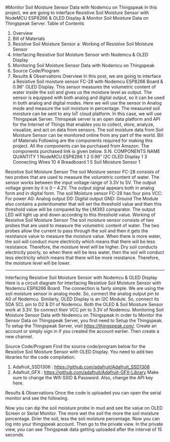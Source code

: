 #Monitor Soil Moisture Sensor Data with Nodemcu on Thingspeak
In this project, we are going to interface Resistive Soil Moisture Sensor with NodeMCU ESP8266 & OLED Display & Monitor Soil Moisture Data on Thingspeak Server.
Table of Contents 
1)	Overview
2)	Bill of Materials
3)	Resistive Soil Moisture Sensor
a.	Working of Resistive Soil Moisture Sensor
4)	Interfacing Resistive Soil Moisture Sensor with Nodemcu & OLED Display
5)	Monitoring Soil Moisture Sensor Data with Nodemcu on Thingspeak
6)	Source Code/Program
7)	Results & Observations
Overview
In this post, we are going to interface a Resistive Soil moisture sensor FC-28 with Nodemcu ESP8266 Board & 0.96″ OLED Display. This sensor measures the volumetric content of water inside the soil and gives us the moisture level as output. The sensor is equipped with both analog and digital output, so it can be used in both analog and digital modes. Here we will use the sensor in Analog mode and measure the soil moisture in percentage.
The measured soil moisture can be sent to any IoT cloud platform. In this case, we will use Thingspeak Server. Thinspeak server is an open data platform and API for the Internet of Things that enables you to collect, store, analyze, visualize, and act on data from sensors. The soil moisture data from Soil Moisture Sensor can be monitored online from any part of the world.
Bill of Materials
Following are the components required for making this project. All the components can be purchased from Amazon. The components purchased link is given below.
S.N.	COMPONENTS NAME	QUANTITY
1	NodeMCU ESP8266	1
2	0.96" I2C OLED Display	1
3	Connecting Wires	10
4	Breadboard	1
5	Soil Moisture Sensor	1



Resistive Soil Moisture Sensor
The soil Moisture sensor FC-28 consists of two probes that are used to measure the volumetric content of water. The sensor works between the input voltage range of 3.3V to 5V. The output voltage given by it is 0 – 4.2V. The output signal appears both in analog form and in digital form.
The soil Moisture sensor FC-28 has four pins
VCC: For power
A0: Analog output
D0: Digital output
GND: Ground
The Module also contains a potentiometer that will set the threshold value and then this threshold value will be compared by the LM393 comparator. The output LED will light up and down according to this threshold value.
Working of Resistive Soil Moisture Sensor
The soil moisture sensor consists of two probes that are used to measure the volumetric content of water. The two probes allow the current to pass through the soil and then it gets the resistance value to measure the moisture value.
When there is more water, the soil will conduct more electricity which means that there will be less resistance. Therefore, the moisture level will be higher. Dry soil conducts electricity poorly, so when there will be less water, then the soil will conduct less electricity which means that there will be more resistance. Therefore, the moisture level will be lower.
________________________________________
Interfacing Resistive Soil Moisture Sensor with Nodemcu & OLED Display
Here is a circuit diagram for interfacing Resistive Soil Moisture Sensor with Nodemcu ESP8266 Board. The connection is fairly simple.
We are using the soil moisture sensor in analog mode. So, connect the analog output pin to A0 of Nodemcu. Similarly, OLED Display is an I2C Module. So, connect its SDA SCL pin to D2 & D1 of Nodemcu. Both the OLED & Soil Moisture Sensor work at 3.3V. So connect their VCC pin to 3.3V of Nodemcu.
Monitoring Soil Moisture Sensor Data with Nodemcu on Thingspeak
In order to Monitor the Sensor Data on Thingspeak Server, you first need to Setup the Thingspeak. To setup the Thingspeak Server, visit https://thingspeak.com/. Create an account or simply sign in if you created the account earlier. Then create a new channel.

Source Code/Program
Find the source code/program below for the Resistive Soil Moisture Sensor with OLED Display. You need to add two libraries for the code compilation.
1. Adafruit_SSD1306 : https://github.com/adafruit/Adafruit_SSD1306
2. Adafruit_GFX : https://github.com/adafruit/Adafruit-GFX-Library
Make sure to change the Wifi SSID & Password. Also, change the API key here.

Results & Observations
Once the code is uploaded you can open the serial monitor and see the following.

Now you can dip the soil moisture probe in mud and see the value on OLED Screen or Serial Monitor. The more wet the soil the more the soil moisture percentage. Drier the soil, less the soil moisture percentage.
Now you can log into your thingspeak account. Then go to the private view. In the private view, you can see Thingspeak data getting uploaded after the interval of 15 seconds.
